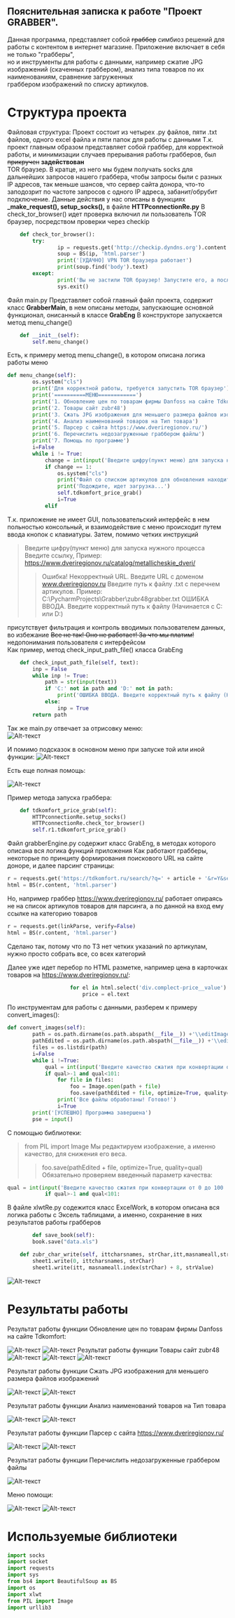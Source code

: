 ## Пояснительная записка к работе "Проект GRABBER".
Данная программа, представляет собой ~~граббер~~ симбиоз решений для работы с контентом в интернет магазине. Приложение включает в себя не только "грабберы",  
но и инструменты для работы с данными, например сжатие JPG изображений (скаченных граббером),  анализ типа товаров по их наименованиям, сравнение загруженных  
граббером изображений по списку артикулов.
# Структура проекта
Файловая структура: Проект состоит из четырех .py файлов, пяти .txt файлов, одного excel файла и пяти папок для работы с данными
Т.к. проект главным образом представляет собой граббер, для корректной работы, и минимизации случаев прерывания работы грабберов, был ~~прикручен~~ **задействован**  
TOR браузер. В кратце, из него мы будем получать socks для дальнейших запросов нашего граббера, чтобы запросы были с разных IP адресов, так меньше шансов, что сервер сайта донора,
что-то заподозрит по частоте запросов с одного IP адреса, забанит/обрубит подключение.
Данные действия у нас описаны в функциях **_make_request(), setup_socks(),** в файле **HTTPconnectionRe.py**
В check_tor_browser() идет проверка включил ли пользователь TOR браузер, посредством проверки через checkip
```python
    def check_tor_browser():
        try:
                ip = requests.get('http://checkip.dyndns.org').content
                soup = BS(ip, 'html.parser')
                print('[УДАЧНО] VPN TOR браузера работает')
                print(soup.find('body').text)
        except:
                print('Вы не застили TOR браузер! Запустите его, а после запустите скрипт снова!')
                sys.exit()
```
Файл main.py Представляет собой главный файл проекта, содержит класс **GrabberMain**, в нем описаны методы, запускающие основной функционал, онисанный в классе **GrabEng**
В конструкторе запускается метод menu_change()
```python
    def __init__(self):
        self.menu_change()
```
Есть, к примеру метод menu_change(), в котором описана логика работы меню
```python
def menu_change(self):
        os.system("cls")
        print('Для корректной работы, требуется запустить TOR браузер')
        print('==========МЕНЮ============')
        print('1. Обновление цен по товарам фирмы Danfoss на сайте Tdkomfort')
        print('2. Товары сайт zubr48')
        print('3. Сжать JPG изображения для меньшего размера файлов изображений')
        print('4. Анализ наименований товаров на Тип товара')
        print('5. Парсер с сайта https://www.dveriregionov.ru/')
        print('6. Перечислить недозагруженные граббером файлы')
        print('7. Помощь по программе')
        i=False
        while i != True:
            change = int(input('Введите цифру(пункт меню) для запуска нужного процесса: '))
            if change == 1:
                os.system("cls")
                print("Файл со списком артикулов для обновления находится в корневой папке 'danfmarket.txt' ")
                print('Подождите, идет загрузка...')
                self.tdkomfort_price_grab()
                i=True
            elif
```
Т.к. приложение не имеет GUI, пользовательский интерфейс в нем польностью консольный, и взаимодействие с меню происходит путем ввода кнопок с клавиатуры.
Затем, помимо четких инструкций  
> Введите цифру(пункт меню) для запуска нужного процесса  
> Введите ссылку, Пример: https://www.dveriregionov.ru/catalog/metallicheskie_dveri/
>> Ошибка! Некорректный URL. Введите URL с доменом www.dveriregionov.ru
> Введите путь к файлу .txt с перечнем артикулов. Пример: C:\PycharmProjects\Grabber\zubr48grabber.txt
>> ОШИБКА ВВОДА. Введите корректный путь к файлу (Начинается с C: или D:)

присутствует фильтрация и контроль вводимых пользователем данных, во избежание ~~Все не так! Оно не работает! За что мы платим!~~ недопонимания пользователя с интерфейсом  
Как пример, метод check_input_path_file() класса GrabEng
```python
    def check_input_path_file(self, text):
        inp = False
        while inp != True:
            path = str(input(text))
            if 'C:' not in path and 'D:' not in path:
                print('ОШИБКА ВВОДА. Введите корректный путь к файлу (Начинается с C: или D:)')
            else:
                inp = True
        return path
```        
Так же main.py отвечает за отрисовку меню:  
![Alt-текст](https://i.ibb.co/RQY82fN/image.png)

И помимо подсказок в основном меню при запуске той или иной функции:
![Alt-текст](https://i.ibb.co/rwXsdy8/image.png "инструкция")

Есть еще полная помощь:

![Alt-текст](https://i.ibb.co/RNzQb4c/image.png "помощь") 

Пример метода запуска граббера: 
```python
    def tdkomfort_price_grab(self):
        HTTPconnectionRe.setup_socks()
        HTTPconnectionRe.check_tor_browser()
        self.r1.tdkomfort_price_grab()
```
Файл grabberEngine.py содержит класс GrabEng, в методах которого описана вся логика функций приложения
Как работают грабберы, некоторые по принципу формирования поискового URL на сайте доноре, и далее парсинг страницы: 
```python
r = requests.get('https://tdkomfort.ru/search/?q=' + article + '&r=Y&send=Y')
html = BS(r.content, 'html.parser')
```
Но, например граббер https://www.dveriregionov.ru/ работает опираясь не на список артикулов товаров для парсинга, а по данной на вход ему ссылке на категорию товаров
```python
r = requests.get(linkParse, verify=False)
html = BS(r.content, 'html.parser')
```
Сделано так, потому что по ТЗ нет четких указаний по артикулам, нужно просто собрать все, со всех категорий

Далее уже идет перебор по HTML разметке, например цена в карточках товаров на https://www.dveriregionov.ru/:
```python
                    for el in html.select('div.complect-price__value'):
                        price = el.text
```
По инструментам для работы с данными, разберем к примеру convert_images():
```python
def convert_images(self):
        path = os.path.dirname(os.path.abspath(__file__)) +'\\editImages\\'
        pathEdited = os.path.dirname(os.path.abspath(__file__)) +'\\editedImages\\'
        files = os.listdir(path)
        i=False
        while i !=True:
            qual = int(input('Введите качество сжатия при конвертации от 0 до 100 '))
            if qual>-1 and qual<101:
                for file in files:
                    foo = Image.open(path + file)
                    foo.save(pathEdited + file, optimize=True, quality=qual)
                print('Все файлы обработаны! Готово!')
                i=True
        print('[УСПЕШНО] Программа завершена')
        pse = input()
```
С помощью библиотеки:
> from PIL import Image
Мы редактируем изображение, а именно качество, для снижения его веса.
>> foo.save(pathEdited + file, optimize=True, quality=qual)
Обязательно проверяем введенный параметр качества:
```python
qual = int(input('Введите качество сжатия при конвертации от 0 до 100 '))
            if qual>-1 and qual<101:
```

В файле xlwtRe.py содежится класс ExcelWork, в котором описана вся логика работы с Эксель таблицами, а именно, сохранение в них результатов работы грабберов
```python
        def save_book(self):
        book.save("data.xls")
```
```python
    def zubr_char_write(self, ittcharsnames, strChar,itt,masnameall,strValue):
        sheet1.write(0, ittcharsnames, strChar)
        sheet1.write(itt, masnameall.index(strChar) + 8, strValue)
```
![Alt-текст](https://i.ibb.co/37zRNHh/image.png "эксель") 

# Результаты работы
Результат работы функции Обновление цен по товарам фирмы Danfoss на сайте Tdkomfort:

![Alt-текст](https://i.ibb.co/CsGtD3x/image.png "1")
![Alt-текст](https://i.ibb.co/JBDB1qs/image.png "1")
Результат работы функции Товары сайт zubr48
![Alt-текст](https://i.ibb.co/jfTv4GB/image.png "2")
![Alt-текст](https://i.ibb.co/HPBbRXP/image.png "2")
![Alt-текст](https://i.ibb.co/h27MdBC/image.png "2")

Результат работы функции Сжать JPG изображения для меньшего размера файлов изображений

![Alt-текст](https://i.ibb.co/PtjTNv5/image.png "3")
![Alt-текст](https://i.ibb.co/LY2vs40/image.png "3")

Результат работы функции Анализ наименований товаров на Тип товара

![Alt-текст](https://i.ibb.co/JyT2XvX/image.png "4")
![Alt-текст](https://i.ibb.co/BrvSy6j/image.png "4")

Результат работы функции Парсер с сайта https://www.dveriregionov.ru/

![Alt-текст](https://i.ibb.co/pQyvcts/image.png "5")
![Alt-текст](https://i.ibb.co/NTcGZw7/image.png "5")

Результат работы функции Перечислить недозагруженные граббером файлы

![Alt-текст](https://i.ibb.co/M62YF1c/image.png "6")

Меню помощи:

![Alt-текст](https://i.ibb.co/VpdJg91/image.png "7")
![Alt-текст](https://i.ibb.co/brMv05t/image.png "7")

# Используемые библиотеки
```python
import socks
import socket
import requests
import sys
from bs4 import BeautifulSoup as BS
import os
import xlwt
from PIL import Image
import urllib3
```
